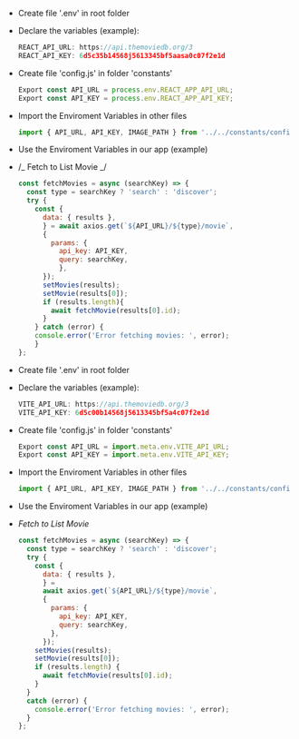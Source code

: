 <!-- ? Create React App  -->

- Create file '.env' in root folder
- Declare the variables (example):
  ```js
  REACT_API_URL: https://api.themoviedb.org/3
  REACT_API_KEY: 6d5c35b14568j5613345bf5aasa0c07f2e1d
  ```

- Create file 'config.js' in folder 'constants'
  ```js
  Export const API_URL = process.env.REACT_APP_API_URL;
  Export const API_KEY = process.env.REACT_APP_API_KEY;
  ```
- Import the Enviroment Variables in other files
  ```js
  import { API_URL, API_KEY, IMAGE_PATH } from '../../constants/config';
  ```
- Use the Enviroment Variables in our app (example)
- /_ Fetch to List Movie _/
  ```js
  const fetchMovies = async (searchKey) => {
    const type = searchKey ? 'search' : 'discover';
    try {
      const {
        data: { results },
        } = await axios.get(`${API_URL}/${type}/movie`,
        {
          params: {
            api_key: API_KEY,
            query: searchKey,
            },
        });
        setMovies(results);
        setMovie(results[0]);
        if (results.length){
          await fetchMovie(results[0].id);
        }
      } catch (error) {
      console.error('Error fetching movies: ', error);
      }
  };
  ```

<!-- ? Vite App -->

- Create file '.env' in root folder
- Declare the variables (example):
  ```js
  VITE_API_URL: https://api.themoviedb.org/3
  VITE_API_KEY: 6d5c00b14568j5613345bf5a4c07f2e1d
  ```
- Create file 'config.js' in folder 'constants'
  ```js
  Export const API_URL = import.meta.env.VITE_API_URL;
  Export const API_KEY = import.meta.env.VITE_API_KEY;
  ```
- Import the Enviroment Variables in other files
  ```js
  import { API_URL, API_KEY, IMAGE_PATH } from '../../constants/config';
  ```

- Use the Enviroment Variables in our app (example)

- _Fetch to List Movie_

  ```js
  const fetchMovies = async (searchKey) => {
    const type = searchKey ? 'search' : 'discover';
    try {
      const {
        data: { results },
        } = 
        await axios.get(`${API_URL}/${type}/movie`, 
        {
          params: {
            api_key: API_KEY,
            query: searchKey,
          },
        });
      setMovies(results);
      setMovie(results[0]);
      if (results.length) {
        await fetchMovie(results[0].id);
      }
    } 
    catch (error) {
      console.error('Error fetching movies: ', error);
    }
  };
  ```

<!-- ? Without VITE => Same way as REACT APP -->
